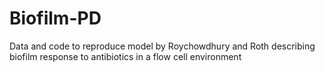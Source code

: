 # Biofilm-PD
Data and code to reproduce model by Roychowdhury and Roth describing biofilm response to antibiotics in a flow cell environment
